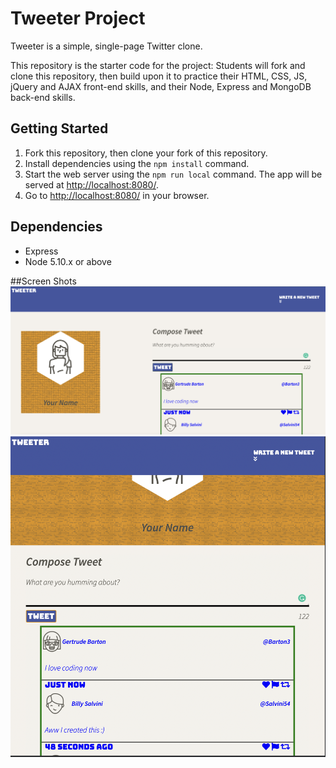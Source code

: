# Tweeter Project

Tweeter is a simple, single-page Twitter clone.

This repository is the starter code for the project: Students will fork and clone this repository, then build upon it to practice their HTML, CSS, JS, jQuery and AJAX front-end skills, and their Node, Express and MongoDB back-end skills.

## Getting Started

1. Fork this repository, then clone your fork of this repository.
2. Install dependencies using the `npm install` command.
3. Start the web server using the `npm run local` command. The app will be served at <http://localhost:8080/>.
4. Go to <http://localhost:8080/> in your browser.

## Dependencies

- Express
- Node 5.10.x or above

##Screen Shots
!["Screenshots of tweet desktop view"](https://github.com/SM171906/tweeter/blob/master/docs/Desktop-view.png)
!["Screenshots of tweet mobile view"](https://github.com/SM171906/tweeter/blob/master/docs/Mobile-view.png)
